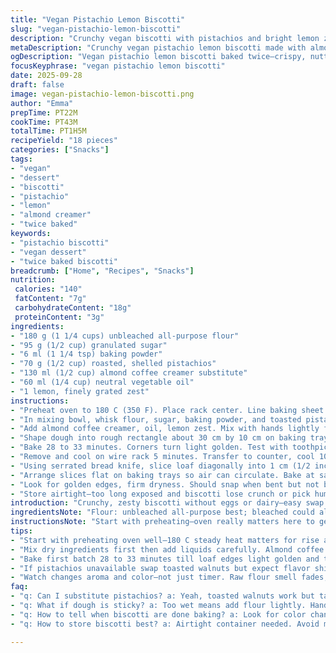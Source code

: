 ```yaml
---
title: "Vegan Pistachio Lemon Biscotti"
slug: "vegan-pistachio-lemon-biscotti"
description: "Crunchy vegan biscotti with pistachios and bright lemon zest. Uses oat milk coffee creamer replaced with almond simplest. Flour slightly lowered for better bite; sugar tamed down a bit. Baked twice—first dense loaf then sliced and toasted until golden and crisp. Pistachios give texture; lemon zest wakes it up. No eggs, no dairy, no tricks. Perfectly dry slices for dunking. Watch color shifts, not the clock. Experimented with almond drink; holds moisture better. Oil maintains tenderness without greasiness. Expect a scent of nutty citrus while baking. Browned edges and clean toothpick signal readiness. A touch nutty, a bit tart, but firmly crisp. Keep stored airtight to avoid softening."
metaDescription: "Crunchy vegan pistachio lemon biscotti made with almond creamer, fresh zest, twice baked for crispness. Nutty, tart, and perfect for dunking in warm drinks."
ogDescription: "Vegan pistachio lemon biscotti baked twice—crispy, nutty, tart. Almond creamer swap, fresh zest, toasted nuts. Snack or dunk. Watch color not clock."
focusKeyphrase: "vegan pistachio lemon biscotti"
date: 2025-09-28
draft: false
image: vegan-pistachio-lemon-biscotti.png
author: "Emma"
prepTime: PT22M
cookTime: PT43M
totalTime: PT1H5M
recipeYield: "18 pieces"
categories: ["Snacks"]
tags:
- "vegan"
- "dessert"
- "biscotti"
- "pistachio"
- "lemon"
- "almond creamer"
- "twice baked"
keywords:
- "pistachio biscotti"
- "vegan dessert"
- "twice baked biscotti"
breadcrumb: ["Home", "Recipes", "Snacks"]
nutrition: 
 calories: "140"
 fatContent: "7g"
 carbohydrateContent: "18g"
 proteinContent: "3g"
ingredients:
- "180 g (1 1/4 cups) unbleached all-purpose flour"
- "95 g (1/2 cup) granulated sugar"
- "6 ml (1 1/4 tsp) baking powder"
- "70 g (1/2 cup) roasted, shelled pistachios"
- "130 ml (1/2 cup) almond coffee creamer substitute"
- "60 ml (1/4 cup) neutral vegetable oil"
- "1 lemon, finely grated zest"
instructions:
- "Preheat oven to 180 C (350 F). Place rack center. Line baking sheet with parchment or silicone mat."
- "In mixing bowl, whisk flour, sugar, baking powder, and toasted pistachios together."
- "Add almond coffee creamer, oil, lemon zest. Mix with hands lightly floured until dough comes together. Avoid overworking—dense tough biscotti no good."
- "Shape dough into rough rectangle about 30 cm by 10 cm on baking tray. Pat gently. Should be slightly thick, not flat like cookie."
- "Bake 28 to 33 minutes. Corners turn light golden. Test with toothpick; should come out mostly clean but moist crumbs cling."
- "Remove and cool on wire rack 5 minutes. Transfer to counter, cool 10 more."
- "Using serrated bread knife, slice loaf diagonally into 1 cm (1/2 inch) thick pieces. Keep slices neat—ragged edges burn faster."
- "Arrange slices flat on baking trays so air can circulate. Bake at same temp 14 to 18 minutes, flipping halfway."
- "Look for golden edges, firm dryness. Should snap when bent but not burn dark brown. Let cool fully on rack before storing."
- "Store airtight—too long exposed and biscotti lose crunch or pick humidity."
introduction: "Crunchy, zesty biscotti without eggs or dairy—easy swap for vegan days. I played with the coffee creamer base; almond version adds mellow smoothness, hints of nuttiness lift against citrus. Pistachios toasted, shelled, chopped coarse to punch up texture. Tried reducing sugar just a pinch—not too sweet, keeps bright lemon alive. Baking twice, key to dry them out right—edges crisp not burnt, crumb firm but not chalky. Learn the signs: scent shifts from raw flour to nutty citrus, color moves from pale to warm gold. The slice-and-toast stage—flip 'em fast or watch them scorch. Store sealed tight; biscotti breathe in air and lose that snap fast."
ingredientsNote: "Flour: unbleached all-purpose best; bleached could alter texture slightly. Sugar: granulated for crisp bite; brown sugar softens biscotti too much. Baking powder as leavening, don’t swap for baking soda. Pistachios definitely roasted shelled for flavor and crunch; raw tasteless, oily. Coffee creamer subbed almond for oat—if you want vanilla note, pick vanilla flavored almond creamer or add a dash of vanilla extract. Oil: neutral like canola or sunflower works; olive oil too strong flavor-wise. Lemon zest must be fresh; dried zest dulls brightness. Don’t skip zest—it’s the spark. If pistachios unavailable, swap walnuts toasted but flavor differs. Measure liquids precisely—too wet means dough spreads too much."
instructionsNote: "Start with preheating—oven really matters here to get proper rise and bake evenly. Mixing dry ingredients first ensures even baking powder distribution. Use hands flour-dusted to feel dough texture; should be tacky, not sticky—if wet, dust little flour cautiously or bake sides might melt thin. Form rectangle thickish since it slumps while baking. Bake first batch till light golden and toothpick test done but still moist inside—overdone loaf means dry crumb slice toughens below threshold. Resting after first bake crucial; too hot slicing and crumb will crumble badly. Slice slow, steady with serrated knife. Bake slices shorter time, flipping halfway for even toasting; watch closely last five minutes, slices brown fast then smoke. Cool completely before storage or cutting turns gummy. Save time—use two trays in two rounds. Don’t rush steps or biscotti compromise crunch and shape."
tips:
- "Start with preheating oven well—180 C steady heat matters for rise and color. Use parchment or silicone to avoid sticking or dark bottoms. Toast pistachios coarse for crunch; raw nuts dull texture and flavor. Dough should feel tacky not sticky—if too wet dust flour very lightly, better than overworking. Shape rectangle thick enough or loaf slumps flat. Slice with serrated knife slow, steady; ragged cuts burn easy. Flip slices halfway during second bake; watch last minutes close for browning then smoke starts. Cool completely on wire rack; warm slices go gummy fast."
- "Mix dry ingredients first then add liquids carefully. Almond coffee creamer works better than oat in moisture retention; vanilla flavored if you want aroma but avoid overpowering. Neutral oil helps tenderness without taste; skip olive oil — flavor too strong. Zest fresh lemon finely grated gives bright punch, dried zest dulls brightness. Sugar reduced slightly from usual for better zing balance and less cloying. Baking powder only for leavening here not soda. Precise liquid measurements prevent dough spreading. Keep dough handling minimal, avoid tough biscotti from overmix or overly wet dough."
- "Bake first batch 28 to 33 minutes till loaf edges light golden and toothpick test mostly clean but moist crumbs cling. Overbaking loaf dry crumb, tough slices later. Rest loaf 10-15 minutes on counter then slice diagonally about 1 cm thick. Thicker slices don't toast evenly and burn edges faster. Arrange slices spaced flat on trays air circulation key. Second bake shorter, 14 to 18 minutes flipping halfway. Early flip prevents scorch spots. Listen for snap test, smell nutty citrus aroma from zest and roasted nuts for doneness. Browning too dark means burnt and bitter taste."
- "If pistachios unavailable swap toasted walnuts but expect flavor shift, less punch. Brown sugar changes texture too soft, so granulated sugar recommended. Bleached flour can weaken crumb; all-purpose unbleached best for bite. Measure precisely — liquid excess leads to spreading loaf during first bake. Cool completely before storing airtight container to keep crunch; exposure to air lets humidity soften biscotti rapidly. Two trays in two batches save time but keep oven temp stable. Resting between bakes critical for crumb integrity; slice while warm causes crumbling issues."
- "Watch changes aroma and color—not just timer. Raw flour smell fades, replaced by nutty citrus, hot sugar caramelizing edges. Corners lighten first. Slice toast phase demands attention last 5 minutes; quick browning can go from golden to burnt rapidly. Flip fast to avoid dark spots. Light golden edges snap but not blacken. Use serrated bread knife slow cuts; jagged slices burn earlier. Keep slices spaced flat for even heat. Cool on wire rack fully. Store sealed tightly—biscotti absorb air and lose crisp texture. Avoid skipping zest it is bright spark in flavor here."
faq:
- "q: Can I substitute pistachios? a: Yeah, toasted walnuts work but taste less vibrant. Raw nuts no good, oily and bland. Different texture too. Toasting nuts important for crunch plus nutty aroma. Match chopping size with pistachios to keep overall texture consistent."
- "q: What if dough is sticky? a: Too wet means add flour lightly. Hands flour-dusted helps feel dough texture—should be tacky not sticky. Overworking makes biscotti tough. Measure liquids precise. If too sticky, crumb structure weakens or spread loaf. Better add sparingly then judge than rush with more flour."
- "q: How to tell when biscotti are done baking? a: Look for color changes first—edges golden, not brown or black. Smell shifts raw flour to nutty citrus and toasted nuts. Toothpick test: mostly clean with moist crumbs but no gooey batter. Snap test on toast slices. Watch closely second bake last minutes; slices brown quickly then smoke."
- "q: How to store biscotti best? a: Airtight container needed. Avoid moisture and air exposure—biscotti lose crunch fast otherwise. Cool completely before sealing or slices get gummy. Room temp okay; fridge no need but humidity risk. Can freeze in seal bags if longer storage. Bring back crisp in toaster if softened."

---
```

